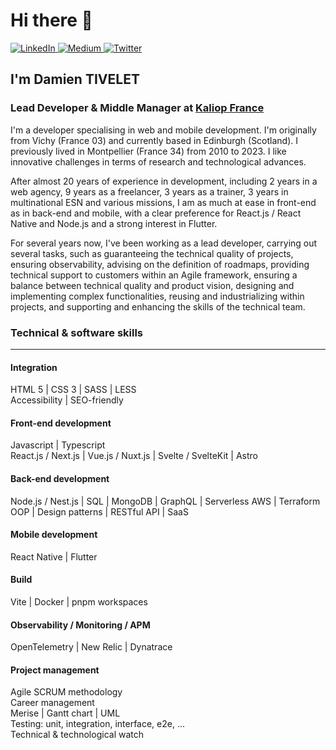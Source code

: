 <!--
**windagency/windagency** is a ✨ _special_ ✨ repository because its `README.md` (this file) appears on your GitHub profile.

Here are some ideas to get you started:

- 🔭 I’m currently working on ...
- 🌱 I’m currently learning ...
- 👯 I’m looking to collaborate on ...
- 🤔 I’m looking for help with ...
- 💬 Ask me about ...
- 📫 How to reach me: ...
- 😄 Pronouns: ...
- ⚡ Fun fact: ...
-->

# Hi there 👋

<div align="left">
  <a href="https://www.linkedin.com/in/damientivelet/" target="_blank">
    <img
      src="https://img.shields.io/static/v1?logo=linkedin&style=flat-square&color=0072b1&label=LinkedIn&message=%E2%98%86"
      alt="LinkedIn"
    />
  </a>
  <a href="https://medium.com/@windagency.com" target="_blank">
    <img
      src="https://img.shields.io/static/v1?logo=medium&style=flat-square&color=0072b1&label=Medium&message=%E2%98%86"
      alt="Medium"
    />
  </a>
  <a href="https://twitter.com/windagency" target="_blank">
    <img
      src="https://img.shields.io/twitter/follow/windagency?logo=x&style=flat-square&color=0072b1&label=(ex Twitter)&message=%E2%98%86"
      alt="Twitter"
    />
  </a>
</div>

## I'm Damien TIVELET

### Lead Developer & Middle Manager at [Kaliop France](https://www.kaliop.com)

I'm a developer specialising in web and mobile development. I'm originally from Vichy (France 03) and currently based in Edinburgh (Scotland). I previously lived in Montpellier (France 34) from 2010 to 2023. I like innovative challenges in terms of research and technological advances.

After almost 20 years of experience in development, including 2 years in a web agency, 9 years as a freelancer, 3 years as a trainer, 3 years in multinational ESN and various missions, I am as much at ease in front-end as in back-end and mobile, with a clear preference for React.js / React Native and Node.js and a strong interest in Flutter.

For several years now, I've been working as a lead developer, carrying out several tasks, such as guaranteeing the technical quality of projects, ensuring observability, advising on the definition of roadmaps, providing technical support to customers within an Agile framework, ensuring a balance between technical quality and product vision, designing and implementing complex functionalities, reusing and industrializing within projects, and supporting and enhancing the skills of the technical team.

### Technical & software skills
------------------------------------------

#### Integration

HTML 5 | CSS 3 | SASS | LESS\
Accessibility | SEO-friendly

#### Front-end development

Javascript | Typescript\
React.js / Next.js | Vue.js / Nuxt.js | Svelte / SvelteKit | Astro

#### Back-end development

Node.js / Nest.js | SQL | MongoDB | GraphQL | Serverless AWS | Terraform\
OOP | Design patterns | RESTful API | SaaS

#### Mobile development

React Native | Flutter

#### Build

Vite | Docker | pnpm workspaces

#### Observability / Monitoring / APM

OpenTelemetry | New Relic | Dynatrace

#### Project management

Agile SCRUM methodology\
Career management\
Merise | Gantt chart | UML\
Testing: unit, integration, interface, e2e, ...\
Technical & technological watch
